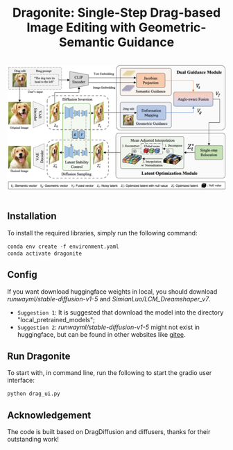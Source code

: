 <p align="center">
  <h1 align="center">Dragonite: Single-Step Drag-based Image Editing with Geometric-Semantic Guidance</h1>
  <br>
  <div align="center">
    <img src="./release-doc/asset/Arch.png">
  </div>
  <br>
</p>


## Installation

To install the required libraries, simply run the following command:
```
conda env create -f environment.yaml
conda activate dragonite
```

## Config
If you want download huggingface weights in local, you should download *runwayml/stable-diffusion-v1-5* and *SimianLuo/LCM_Dreamshaper_v7*.
- ```Suggestion 1```: It is suggested that download the model into the directory "local\_pretrained\_models";
- ```Suggestion 2```: *runwayml/stable-diffusion-v1-5* might not exist in huggingface, but can be found in other websites like [gitee](https://ai.gitee.com/hf-models/runwayml/stable-diffusion-v1-5/tree/main). 


## Run Dragonite
To start with, in command line, run the following to start the gradio user interface:
```
python drag_ui.py
```


## Acknowledgement
The code is built based on DragDiffusion and diffusers, thanks for their outstanding work!
